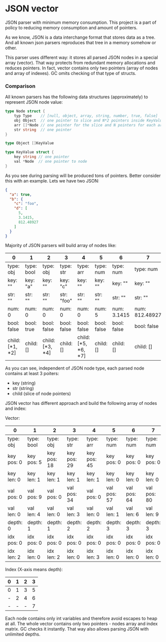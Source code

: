 # JSON vector

JSON parser with minimum memory consumption. This project is a part of policy
to reducing memory consumption and amount of pointers.

As we know, JSON is a data interchange format that stores data as a tree.
And all known json parsers reproduces that tree in a memory somehow or other. 

This parser uses different way: it stores all parsed JSON nodes in a special array (vector).
That way protects from redundant memory allocations and reduces pointers.
In fact, vector contains only two pointers (array of nodes and array of indexes).
GC omits checking of that type of structs.

### Comparison

All known parsers has the following data structures (approximately) to represent JSON node value:
```go
type Node struct {
	typ Type    // [null, object, array, string, number, true, false]
	obj Object  // one pointer to slice and N*2 pointers inside KeyValue struct, see below
	arr []*Node // one pointer for the slice and N pointers for each array item
	str string  // one pointer
}

type Object []KeyValue

type KeyValue struct {
	key string // one pointer
	val *Node  // one pointer to node
}
```

As you see during parsing will be produced tons of pointers. Better consider this with an example.
Lets we have two JSON:
```json
{
  "a": true,
  "b": {
    "c": "foo",
    "d": [
      5,
      3.1415,
      812.48927
    ]
  }
}
```

Majority of JSON parsers will build array of nodes like:

| 0               | 1          | 2               | 3           | 4                   | 5           | 6           | 7              |
|-----------------|------------|-----------------|-------------|---------------------|-------------|-------------|----------------|
| type: obj       | type: bool | type: obj       | type: str   | type: arr           | type: num   | type: num   | type: num      |
| key: ""         | key: "a"   | key: ""         | key: "c"    | key: ""             | key: ""     | key: ""     | key: ""        |
| str: ""         | str: ""    | str: ""         | str: "foo"  | str: ""             | str: ""     | str: ""     | str: ""        |
| num: 0          | num: 0     | num: 0          | num: 0      | num: 0              | num: 5      | num: 3.1415 | num: 812.48927 |
| bool: false     | bool: true | bool: false     | bool: false | bool: false         | bool: false | bool: false | bool: false    |
| child: [*1, *2] | child: []  | child: [*3, *4] | child: []   | child: [*5, *6, *7] | child: []   | child: []   | child: []      |

As you can see, independent of JSON node type, each parsed node contains at least 3 poiters:
* key (string)
* str (string)
* child (slice of node pointers)

JSON vector has different approach and build the following array of nodes and index:

Vector:

| 0          | 1          | 2           | 3           | 4           | 5           | 6           | 7           |
|------------|------------|-------------|-------------|-------------|-------------|-------------|-------------|
| type: obj  | type: bool | type: obj   | type: str   | type: arr   | type: num   | type: num   | type: num   |
| key pos: 0 | key pos: 5 | key pos: 18 | key pos: 29 | key pos: 45 | key pos: 0  | key pos: 0  | key pos: 0  |
| key len: 0 | key len: 1 | key len: 1  | key len: 1  | key len: 1  | key len: 0  | key len: 0  | key len: 0  |
| val pos: 0 | val pos: 9 | val pos: 0  | val pos: 34 | val pos: 0  | val pos: 57 | val pos: 64 | val pos: 80 |
| val len: 0 | val len: 4 | val len: 0  | val len: 3  | val len: 0  | val len: 1  | val len: 6  | val len: 9  |
| depth: 0   | depth: 1   | depth: 1    | depth: 2    | depth: 2    | depth: 3    | depth: 3    | depth: 3    |
| idx pos: 0 | idx pos: 0 | idx pos: 0  | idx pos: 0  | idx pos: 0  | idx pos: 0  | idx pos: 0  | idx pos: 0  |
| idx len: 2 | idx len: 0 | idx len: 2  | idx len: 0  | idx len: 3  | idx len: 0  | idx len: 0  | idx len: 0  |

Index (X-axis means depth):

| 0 | 1 | 2 | 3 |
|---|---|---|---|
| 0 | 1 | 3 | 5 |
| - | 2 | 4 | 6 |
| - | - | - | 7 |

Each node contains only int variables and therefore avoid escapes to heap at all.
The whole vector contains only two pointers - nodes array and index matrix. GC checks it instantly.
That way also allows parsing JSON with unlimited depths.
